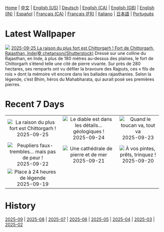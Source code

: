 [Home](../README.md) | [中文](zh-CN.md) | [English (US)](en-US.md) | [Deutsch](de-DE.md) | [English (CA)](en-CA.md) | [English (GB)](en-GB.md) | [English (IN)](en-IN.md) | [Español](es-ES.md) | [Français (CA)](fr-CA.md) | [Français (FR)](fr-FR.md) | [Italiano](it-IT.md) | [日本語](ja-JP.md) | [Português](pt-BR.md)

# Latest Wallpaper
![](https://www.bing.com/th?id=OHR.FortChittorgarh_FR-FR5443907474_UHD.jpg)
[2025-09-25 La raison du plus fort est Chittorgarh ! Fort de Chittorgarh, Rajasthan, Inde(© chetansoni/Shutterstock)](https://www.bing.com/th?id=OHR.FortChittorgarh_FR-FR5443907474_UHD.jpg)
Dressé sur une colline du Rajasthan, en Inde, à plus de 180 mètres au-dessus des plaines, le fort de Chittorgarh s’étend telle une cité de pierre vivante. Sur près de 280 hectares, ses remparts ont vu défiler la bravoure des Rajputs, ces « fils de rois » dont la mémoire vit encore dans les ballades rajasthanies. Selon la légende, c’est Bhim, héros du Mahabharata, qui aurait posé ses premières pierres.

# Recent 7 Days
|  |  |  |
|:---:|:---:|:---:|
| ![](https://www.bing.com/th?id=OHR.FortChittorgarh_FR-FR5443907474_400x240.jpg "La raison du plus fort est Chittorgarh !") 2025-09-25 | ![](https://www.bing.com/th?id=OHR.BearLodge_FR-FR5273744579_400x240.jpg "Le diable est dans les détails… géologiques !") 2025-09-24 | ![](https://www.bing.com/th?id=OHR.ToucanForest_FR-FR5096547078_400x240.jpg "Quand le toucan va, tout va") 2025-09-23 |
| ![](https://www.bing.com/th?id=OHR.AspenEquinox_FR-FR4843698159_400x240.jpg "Peupliers faux-trembles… mais pas de peur !") 2025-09-22 | ![](https://www.bing.com/th?id=OHR.EtretatBeach_FR-FR4685460454_400x240.jpg "Une cathédrale de pierre et de mer") 2025-09-21 | ![](https://www.bing.com/th?id=OHR.OktoberfestSwing_FR-FR4212024061_400x240.jpg "À vos pintes, prêts, trinquez !") 2025-09-20 |
| ![](https://www.bing.com/th?id=OHR.BolDor_FR-FR4058003205_400x240.jpg "Place à 24 heures de légende") 2025-09-19 |  |  |

# History
[2025-09](../archives/wallpaper/fr-FR/w_2025_09.md) | [2025-08](../archives/wallpaper/fr-FR/w_2025_08.md) | [2025-07](../archives/wallpaper/fr-FR/w_2025_07.md) | [2025-06](../archives/wallpaper/fr-FR/w_2025_06.md) | [2025-05](../archives/wallpaper/fr-FR/w_2025_05.md) | [2025-04](../archives/wallpaper/fr-FR/w_2025_04.md) | [2025-03](../archives/wallpaper/fr-FR/w_2025_03.md) | [2025-02](../archives/wallpaper/fr-FR/w_2025_02.md)
